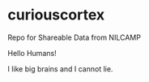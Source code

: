 # curiouscortex
Repo for Shareable Data from NILCAMP

Hello Humans! 

I like big brains and I cannot lie.
